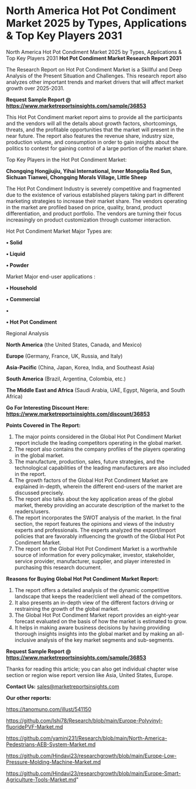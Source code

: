 # North America Hot Pot Condiment Market 2025 by Types, Applications & Top Key Players 2031
North America Hot Pot Condiment Market 2025 by Types, Applications & Top Key Players 2031
<strong>Hot Pot Condiment Market Research Report 2031</strong>

The Research Report on Hot Pot Condiment Market is a Skillful and Deep Analysis of the Present Situation and Challenges. This research report also analyzes other important trends and market drivers that will affect market growth over 2025-2031.

<strong>Request Sample Report @ <a href=https://www.marketreportsinsights.com/sample/36853>https://www.marketreportsinsights.com/sample/36853</a></strong>

This Hot Pot Condiment market report aims to provide all the participants and the vendors will all the details about growth factors, shortcomings, threats, and the profitable opportunities that the market will present in the near future. The report also features the revenue share, industry size, production volume, and consumption in order to gain insights about the politics to contest for gaining control of a large portion of the market share.

Top Key Players in the Hot Pot Condiment Market:

<strong>Chongqing Hongjiujiu, Yihai International, Inner Mongolia Red Sun, Sichuan Tianwei, Chongqing Morals Village, Little Sheep</strong>

The Hot Pot Condiment Industry is severely competitive and fragmented due to the existence of various established players taking part in different marketing strategies to increase their market share. The vendors operating in the market are profiled based on price, quality, brand, product differentiation, and product portfolio. The vendors are turning their focus increasingly on product customization through customer interaction.

Hot Pot Condiment Market Major Types are:

<strong>•  Solid

•  Liquid

•  Powder</strong>

Market Major end-user applications :

<strong>•  Household

•  Commercial

•  

•  Hot Pot Condiment</strong>

Regional Analysis

</u><strong><b>North America</b></strong> (the United States, Canada, and Mexico)

<strong><b>Europe </b></strong>(Germany, France, UK, Russia, and Italy)

<strong><b>Asia-Pacific</b></strong> (China, Japan, Korea, India, and Southeast Asia)

<strong><b>South America</b></strong> (Brazil, Argentina, Colombia, etc.)

<strong><b>The Middle East and Africa</b></strong> (Saudi Arabia, UAE, Egypt, Nigeria, and South Africa)

<strong>Go For Interesting Discount Here: <a href=https://www.marketreportsinsights.com/discount/36853>https://www.marketreportsinsights.com/discount/36853</a></strong>

<strong>Points Covered in The Report:</strong>
<ol>
  <li>The major points considered in the Global Hot Pot Condiment Market report include the leading competitors operating in the global market.</li>
  <li>The report also contains the company profiles of the players operating in the global market.</li>
  <li>The manufacture, production, sales, future strategies, and the technological capabilities of the leading manufacturers are also included in the report.</li>
  <li>The growth factors of the Global Hot Pot Condiment Market are explained in-depth, wherein the different end-users of the market are discussed precisely.</li>
  <li>The report also talks about the key application areas of the global market, thereby providing an accurate description of the market to the readers/users.</li>
  <li>The report incorporates the SWOT analysis of the market. In the final section, the report features the opinions and views of the industry experts and professionals. The experts analyzed the export/import policies that are favorably influencing the growth of the Global Hot Pot Condiment Market.</li>
  <li>The report on the Global Hot Pot Condiment Market is a worthwhile source of information for every policymaker, investor, stakeholder, service provider, manufacturer, supplier, and player interested in purchasing this research document.</li>
</ol>
<strong>Reasons for Buying Global Hot Pot Condiment Market Report:</strong>

<ol>
  <li>The report offers a detailed analysis of the dynamic competitive landscape that keeps the reader/client well ahead of the competitors.</li>
  <li>It also presents an in-depth view of the different factors driving or restraining the growth of the global market.</li>
  <li>The Global Hot Pot Condiment Market report provides an eight-year forecast evaluated on the basis of how the market is estimated to grow.</li>
  <li>It helps in making aware business decisions by having providing thorough insights insights into the global market and by making an all-inclusive analysis of the key market segments and sub-segments.</li>
</ol>
<strong>Request Sample Report @ <a href=https://www.marketreportsinsights.com/sample/36853>https://www.marketreportsinsights.com/sample/36853</a></strong>


Thanks for reading this article; you can also get individual chapter wise section or region wise report version like Asia, United States, Europe.

<strong>Contact Us:</strong>
sales@marketreportsinsights.com

<strong>Our other reports:</strong>

<a href=https://tanomuno.com/illust/541150>https://tanomuno.com/illust/541150</a>

<a href=https://github.com/Ishi78/Research/blob/main/Europe-Polyvinyl-fluoridePVF-Market.md>https://github.com/Ishi78/Research/blob/main/Europe-Polyvinyl-fluoridePVF-Market.md</a>

<a href=https://github.com/yamini231/Research/blob/main/North-America-Pedestrians-AEB-System-Market.md>https://github.com/yamini231/Research/blob/main/North-America-Pedestrians-AEB-System-Market.md</a>

<a href=https://github.com/Hindavi23/researchgrowth/blob/main/Europe-Low-Pressure-Molding-Machine-Market.md>https://github.com/Hindavi23/researchgrowth/blob/main/Europe-Low-Pressure-Molding-Machine-Market.md</a>

<a href=https://github.com/Hindavi23/researchgrowth/blob/main/Europe-Smart-Agriculture-Tools-Market.md>https://github.com/Hindavi23/researchgrowth/blob/main/Europe-Smart-Agriculture-Tools-Market.md</a>"
